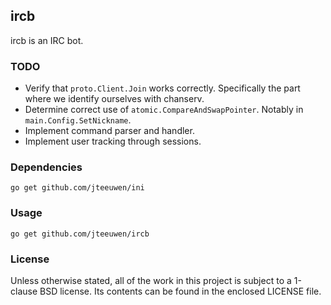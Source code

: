 ## ircb

ircb is an IRC bot.


### TODO

* Verify that `proto.Client.Join` works correctly.
  Specifically the part where we identify ourselves with chanserv.
* Determine correct use of `atomic.CompareAndSwapPointer`.
  Notably in `main.Config.SetNickname`.
* Implement command parser and handler.
* Implement user tracking through sessions.


### Dependencies

    go get github.com/jteeuwen/ini


### Usage

    go get github.com/jteeuwen/ircb


### License

Unless otherwise stated, all of the work in this project is subject to a
1-clause BSD license. Its contents can be found in the enclosed LICENSE file.

